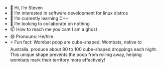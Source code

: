 - 👋 Hi, I’m Steven
- 👀 I’m interested in software development for linux distros
- 🌱 I’m currently learning C++ 
- 💞️ I’m looking to collaborate on nothing
- 📫 How to reach me you cant I am a ghost
- 😄 Pronouns: He/him
- ⚡ Fun fact: Wombat poop are cube-shaped. Wombats, native to Australia, produce about 80 to 100 cube-shaped droppings each night. This unique shape prevents the poop from rolling away, helping wombats mark their territory more effectively!
